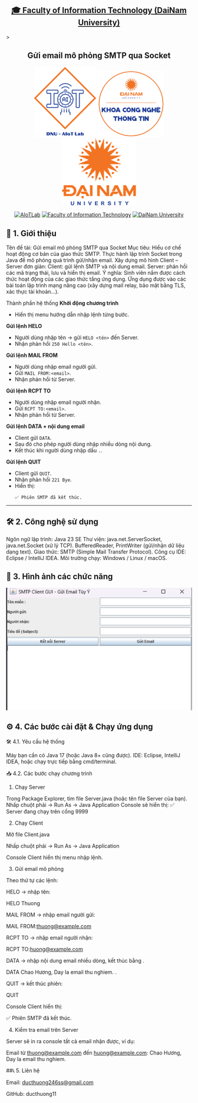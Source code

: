 <h2 align="center">
    <a href="https://dainam.edu.vn/vi/khoa-cong-nghe-thong-tin">
    🎓 Faculty of Information Technology (DaiNam University)
    </a>
</h2>>
<h2 align="center">
   Gửi email mô phỏng SMTP qua Socket
</h2>
<div align="center">
    <p align="center">
        <img src="docs/aiotlab_logo.png" alt="AIoTLab Logo" width="170"/>
        <img src="docs/fitdnu_logo.png" alt="AIoTLab Logo" width="180"/>
        <img src="docs/dnu_logo.png" alt="DaiNam University Logo" width="200"/>
    </p>

[![AIoTLab](https://img.shields.io/badge/AIoTLab-green?style=for-the-badge)](https://www.facebook.com/DNUAIoTLab)
[![Faculty of Information Technology](https://img.shields.io/badge/Faculty%20of%20Information%20Technology-blue?style=for-the-badge)](https://dainam.edu.vn/vi/khoa-cong-nghe-thong-tin)
[![DaiNam University](https://img.shields.io/badge/DaiNam%20University-orange?style=for-the-badge)](https://dainam.edu.vn)

</div>

## 📖 1. Giới thiệu
Tên đề tài: Gửi email mô phỏng SMTP qua Socket
Mục tiêu:
Hiểu cơ chế hoạt động cơ bản của giao thức SMTP.
Thực hành lập trình Socket trong Java để mô phỏng quá trình gửi/nhận email.
Xây dựng mô hình Client – Server đơn giản:
Client: gửi lệnh SMTP và nội dung email.
Server: phản hồi các mã trạng thái, lưu và hiển thị email.
Ý nghĩa:
Sinh viên nắm được cách thức hoạt động của các giao thức tầng ứng dụng.
Ứng dụng được vào các bài toán lập trình mạng nâng cao (xây dựng mail relay, bảo mật bằng TLS, xác thực tài khoản…).

Thành phần hệ thống
**Khởi động chương trình**
   - Hiển thị menu hướng dẫn nhập lệnh từng bước.

**Gửi lệnh HELO**
   - Người dùng nhập tên → gửi `HELO <tên>` đến Server.
   - Nhận phản hồi `250 Hello <tên>`.

**Gửi lệnh MAIL FROM**
   - Người dùng nhập email người gửi.
   - Gửi `MAIL FROM:<email>`.
   - Nhận phản hồi từ Server.

**Gửi lệnh RCPT TO**
   - Người dùng nhập email người nhận.
   - Gửi `RCPT TO:<email>`.
   - Nhận phản hồi từ Server.

**Gửi lệnh DATA + nội dung email**
   - Client gửi `DATA`.
   - Sau đó cho phép người dùng nhập nhiều dòng nội dung.
   - Kết thúc khi người dùng nhập dấu `.`.

**Gửi lệnh QUIT**
   - Client gửi `QUIT`.
   - Nhận phản hồi `221 Bye`.
   - Hiển thị:  
     ```
     ✅ Phiên SMTP đã kết thúc.
     ```

---

## 🛠️ 2. Công nghệ sử dụng
Ngôn ngữ lập trình: Java 23 SE
Thư viện:
java.net.ServerSocket, java.net.Socket (xử lý TCP).
BufferedReader, PrintWriter (gửi/nhận dữ liệu dạng text).
Giao thức: SMTP (Simple Mail Transfer Protocol).
Công cụ IDE: Eclipse / IntelliJ IDEA.
Môi trường chạy: Windows / Linux / macOS.

## 🚀 3. Hình ảnh các chức năng
![alt text](image.png)

## ⚙️ 4. Các bước cài đặt & Chạy ứng dụng
🛠️ 4.1. Yêu cầu hệ thống

Máy bạn cần có Java 17 (hoặc Java 8+ cũng được).
IDE: Eclipse, IntelliJ IDEA, hoặc chạy trực tiếp bằng cmd/terminal.

📥 4.2. Các bước chạy chương trình

1. Chạy Server

Trong Package Explorer, tìm file Server.java (hoặc tên file Server của bạn).
Nhấp chuột phải → Run As → Java Application
Console sẽ hiển thị:
✅ Server đang chạy trên cổng 9999

2. Chạy Client

Mở file Client.java

Nhấp chuột phải → Run As → Java Application

Console Client hiển thị menu nhập lệnh.

3. Gửi email mô phỏng

Theo thứ tự các lệnh:

HELO → nhập tên:

HELO Thuong


MAIL FROM → nhập email người gửi:

MAIL FROM:thuong@example.com


RCPT TO → nhập email người nhận:

RCPT TO:huong@example.com


DATA → nhập nội dung email nhiều dòng, kết thúc bằng .

DATA
Chao Hương,
Day la email thu nghiem.
.


QUIT → kết thúc phiên:

QUIT


Console Client hiển thị:

✅ Phiên SMTP đã kết thúc.

4. Kiểm tra email trên Server

Server sẽ in ra console tất cả email nhận được, ví dụ:

Email từ thuong@example.com đến huong@example.com:
Chao Hương,
Day la email thu nghiem.

##📞 5. Liên hệ

Email: ducthuong246ss@gmail.com

GitHub: ducthuong11

